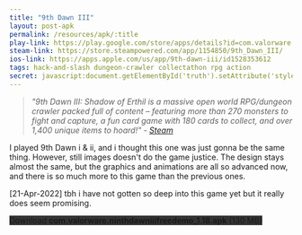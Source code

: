 ```yaml
---
title: "9th Dawn III"
layout: post-apk
permalink: /resources/apk/:title
play-link: https://play.google.com/store/apps/details?id=com.valorware.ninthdawniiifreedemo
steam-link: https://store.steampowered.com/app/1154850/9th_Dawn_III/
ios-link: https://apps.apple.com/us/app/9th-dawn-iii/id1528353612
tags: hack-and-slash dungeon-crawler collectathon rpg action
secret: javascript:document.getElementById('truth').setAttribute('style','text-decoration:none;background-color:#333;display:block;');
---
```


> _"9th Dawn III: Shadow of Erthil is a massive open world RPG/dungeon crawler packed full of content – featuring more than 270 monsters to fight and capture, a fun card game with 180 cards to collect, and over 1,400 unique items to hoard!" - <a href="https://store.steampowered.com/app/1154850/9th_Dawn_III/" target="_blank">Steam</a>_

I played 9th Dawn i & ii, and i thought this one was just gonna be the same thing. However, still images doesn't do the game justice. The design stays almost the same, but the graphics and animations are all so advanced now, and there is so much more to this game than the previous ones.

<span class="timestamp">[21-Apr-2022]</span> tbh i have not gotten so deep into this game yet but it really does seem promising.

<div class="text-center">
    <a class="btn btn-dark btn-block w-100" onclick='apk("com.valorware.ninthdawniiifreedemo_1.18.apk")' target="_blank" style="text-decoration: none; background-color: #333;"> Download <b>com.valorware.ninthdawniiifreedemo_1.18.apk</b> (130 MB)</a><br>
    <a id="truth" class="btn btn-dark btn-block w-100" onclick='apk("com.valorware.ninthdawniii_1.60.apk")' target="_blank" style="text-decoration: none; background-color: #333; display: none;"> Download <b>com.valorware.ninthdawniii_1.60.apk</b> (141 MB)</a>
</div>
